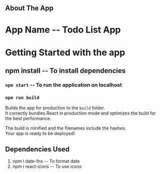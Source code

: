 ## About The App
# App Name -- Todo List App

# Getting Started with the app

## npm install -- To install dependencies

### `npm start` -- To run the application on localhost

### `npm run build`

Builds the app for production to the `build` folder.\
It correctly bundles React in production mode and optimizes the build for the best performance.

The build is minified and the filenames include the hashes.\
Your app is ready to be deployed!


## Dependencies Used

1. npm i date-fns -- To format date
2. npm i react-icons -- To use icons

